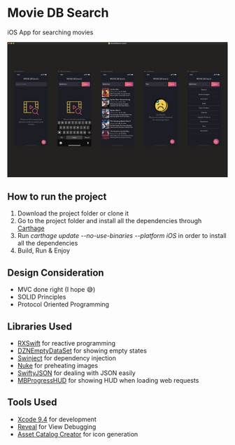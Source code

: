 # Movie DB Search #
iOS App for searching movies

![MovieDBSearch](screenshot.png)
 

## How to run the project ##

1. Download the project folder or clone it 
2. Go to the project folder and install all the dependencies through [Carthage](https://github.com/Carthage/Carthage)
3. Run *carthage update --no-use-binaries --platform iOS* in order to install all the dependencies 
4. Build, Run & Enjoy 


## Design Consideration ##
- MVC done right (I hope 😅)
- SOLID Principles
- Protocol Oriented Programming


## Libraries Used ##
- [RXSwift](https://github.com/ReactiveX/RxSwift) for reactive programming
- [DZNEmptyDataSet](https://github.com/dzenbot/DZNEmptyDataSet) for showing empty states
- [Swinject](https://github.com/Swinject/Swinject) for dependency injection
- [Nuke](https://github.com/kean/Nuke) for preheating images 
- [SwiftyJSON](https://github.com/SwiftyJSON/SwiftyJSON) for dealing with JSON easily
- [MBProgressHUD](https://github.com/jdg/MBProgressHUD) for showing HUD when loading web requests


## Tools Used ##
- [Xcode 9.4](https://developer.apple.com/xcode/) for development 
- [Reveal](https://revealapp.com) for View Debugging
- [Asset Catalog Creator](https://itunes.apple.com/us/app/asset-catalog-creator-pro/id809625456?mt=12) for icon generation
